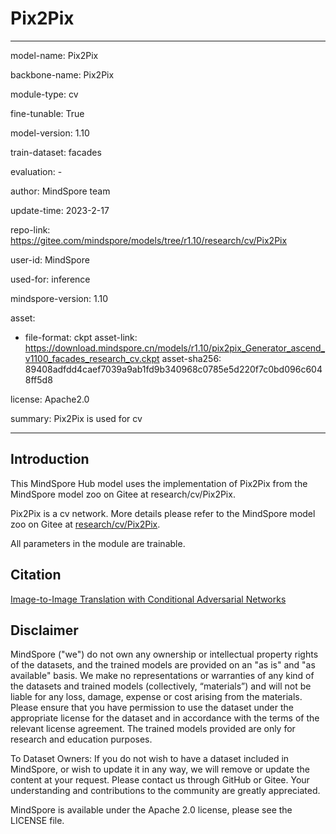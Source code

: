 # Pix2Pix

---

model-name: Pix2Pix

backbone-name: Pix2Pix

module-type: cv

fine-tunable: True

model-version: 1.10

train-dataset: facades

evaluation: -

author: MindSpore team

update-time: 2023-2-17

repo-link: <https://gitee.com/mindspore/models/tree/r1.10/research/cv/Pix2Pix>

user-id: MindSpore

used-for: inference

mindspore-version: 1.10

asset:

-
    file-format: ckpt
    asset-link: <https://download.mindspore.cn/models/r1.10/pix2pix_Generator_ascend_v1100_facades_research_cv.ckpt>
    asset-sha256: 89408adfdd4caef7039a9ab1fd9b340968c0785e5d220f7c0bd096c6048ff5d8

license: Apache2.0

summary: Pix2Pix is used for cv

---

## Introduction

This MindSpore Hub model uses the implementation of Pix2Pix from the MindSpore model zoo on Gitee at research/cv/Pix2Pix.

Pix2Pix is a cv network. More details please refer to the MindSpore model zoo on Gitee at [research/cv/Pix2Pix](https://gitee.com/mindspore/models/blob/r1.10/research/cv/Pix2Pix/README.md).

All parameters in the module are trainable.

## Citation

[Image-to-Image Translation with Conditional Adversarial Networks](https://arxiv.org/pdf/1611.07004.pdf)

## Disclaimer

MindSpore ("we") do not own any ownership or intellectual property rights of the datasets, and the trained models are provided on an "as is" and "as available" basis. We make no representations or warranties of any kind of the datasets and trained models (collectively, “materials”) and will not be liable for any loss, damage, expense or cost arising from the materials. Please ensure that you have permission to use the dataset under the appropriate license for the dataset and in accordance with the terms of the relevant license agreement. The trained models provided are only for research and education purposes.

To Dataset Owners: If you do not wish to have a dataset included in MindSpore, or wish to update it in any way, we will remove or update the content at your request. Please contact us through GitHub or Gitee. Your understanding and contributions to the community are greatly appreciated.

MindSpore is available under the Apache 2.0 license, please see the LICENSE file.
